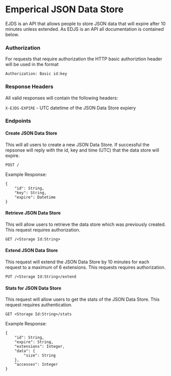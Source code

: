 # Emperical JSON Data Store
EJDS is an API that allows people to store JSON data that will expire after 10 minutes unless extended. As EDJS is an API all documentation is contained below.

### Authorization
For requests that require authorization the HTTP basic authoriztion header will be used in the format

`Authorization: Basic id:key`

### Response Headers
All valid responses will contain the following headers:

`X-EJDS-EXPIRE` - UTC datetime of the JSON Data Store expiery

### Endpoints
#### Create JSON Data Store
This will all users to create a new JSON Data Store. If successful the repsonse will reply with the id, key and time (UTC) that the data store will expire.

`POST /`

Example Response:
```
{
    "id": String,
    "key": String,
    "expire": Datetime
}
```

#### Retrieve JSON Data Store
This will allow users to retrieve the data store which was previously created. This request requires authorization.

`GET /<Storage Id:String>`

#### Extend JSON Data Store
This request will extend the JSON Data Store by 10 minutes for each request to a maximum of 6 extensions. This requests requires authorization. 

`PUT /<Storage Id:String>/extend`

#### Stats for JSON Data Store
This request will allow users to get the stats of the JSON Data Store. This request requires authentication.

`GET <Storage Id:String>/stats`

Example Response:
```
{
    "id": String,
    "expire": String,
    "extensions": Integer,
    "data": {
        "size": String
    },
    "accesses": Integer
}
```